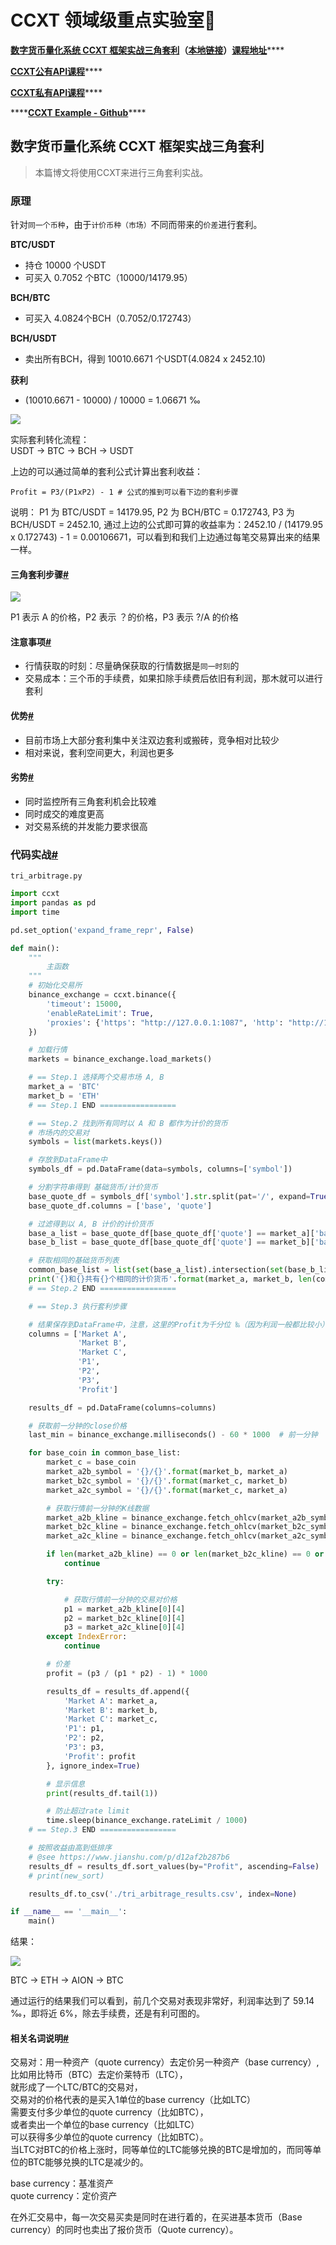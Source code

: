 # CCXT 领域级重点实验室🚩

[**数字货币量化系统 CCXT 框架实战三角套利**](http://www.digtime.cn/articles/282/shu-zi-huo-bi-liang-hua-xi-tong-ccxt-kuang-jia-shi-zhan-san-jiao-tao-li)**（**[**本地链接**](https://www.bfm-unity.com/command-room-discovery/san-jiao-tao-li-shi-yan-shi/shu-zi-huo-bi-liang-hua-xi-tong-ccxt-kuang-jia-shi-zhan-san-jiao-tao-li)**）**[**课程地址**](https://study.163.com/course/courseMain.htm?courseId=1006162003)\*\*\*\*

[**CCXT公有API课程**](https://www.bilibili.com/video/av57636895/)\*\*\*\*

[**CCXT私有API课程**](https://www.bilibili.com/video/BV1L4411w7iv/)\*\*\*\*

\*\*\*\*[**CCXT Example - Github**](https://github.com/ccxt/ccxt/tree/master/examples)\*\*\*\*

## 数字货币量化系统 CCXT 框架实战三角套利

> 本篇博文将使用CCXT来进行三角套利实战。

### 原理 <a id="&#x539F;&#x7406;"></a>

针对`同一个币种`，由于`计价币种（市场）`不同而带来的`价差`进行套利。

**BTC/USDT**

* 持仓 10000 个USDT
* 可买入 0.7052 个BTC（10000/14179.95）

**BCH/BTC**

* 可买入 4.0824个BCH（0.7052/0.172743）

**BCH/USDT**

* 卖出所有BCH，得到 10010.6671 个USDT\(4.0824 x 2452.10\)

**获利**

* \(10010.6671 - 10000\) / 10000 = 1.06671 ‰

![](../../.gitbook/assets/37fyootled.png)

实际套利转化流程：  
USDT -&gt; BTC -&gt; BCH -&gt; USDT

上边的可以通过简单的套利公式计算出套利收益：

```text
Profit = P3/(P1xP2) - 1 # 公式的推到可以看下边的套利步骤
```

说明： P1 为 BTC/USDT = 14179.95, P2 为 BCH/BTC = 0.172743, P3 为 BCH/USDT = 2452.10, 通过上边的公式即可算的收益率为：2452.10 / \(14179.95 x 0.172743\) - 1 = 0.00106671，可以看到和我们上边通过每笔交易算出来的结果一样。

#### 三角套利步骤[\#](http://www.digtime.cn/articles/282/shu-zi-huo-bi-liang-hua-xi-tong-ccxt-kuang-jia-shi-zhan-san-jiao-tao-li#%E4%B8%89%E8%A7%92%E5%A5%97%E5%88%A9%E6%AD%A5%E9%AA%A4) <a id="&#x4E09;&#x89D2;&#x5957;&#x5229;&#x6B65;&#x9AA4;"></a>

![](../../.gitbook/assets/u6olvagcrv.png)

P1 表示 A 的价格，P2 表示 ？的价格，P3 表示 ?/A 的价格

#### 注意事项[\#](http://www.digtime.cn/articles/282/shu-zi-huo-bi-liang-hua-xi-tong-ccxt-kuang-jia-shi-zhan-san-jiao-tao-li#%E6%B3%A8%E6%84%8F%E4%BA%8B%E9%A1%B9) <a id="&#x6CE8;&#x610F;&#x4E8B;&#x9879;"></a>

* 行情获取的时刻：尽量确保获取的行情数据是`同一时刻`的
* 交易成本：三个币的手续费，如果扣除手续费后依旧有利润，那木就可以进行套利

#### 优势[\#](http://www.digtime.cn/articles/282/shu-zi-huo-bi-liang-hua-xi-tong-ccxt-kuang-jia-shi-zhan-san-jiao-tao-li#%E4%BC%98%E5%8A%BF) <a id="&#x4F18;&#x52BF;"></a>

* 目前市场上大部分套利集中关注双边套利或搬砖，竞争相对比较少
* 相对来说，套利空间更大，利润也更多

#### 劣势[\#](http://www.digtime.cn/articles/282/shu-zi-huo-bi-liang-hua-xi-tong-ccxt-kuang-jia-shi-zhan-san-jiao-tao-li#%E5%8A%A3%E5%8A%BF) <a id="&#x52A3;&#x52BF;"></a>

* 同时监控所有三角套利机会比较难
* 同时成交的难度更高
* 对交易系统的并发能力要求很高

### 代码实战[\#](http://www.digtime.cn/articles/282/shu-zi-huo-bi-liang-hua-xi-tong-ccxt-kuang-jia-shi-zhan-san-jiao-tao-li#%E4%BB%A3%E7%A0%81%E5%AE%9E%E6%88%98) <a id="&#x4EE3;&#x7801;&#x5B9E;&#x6218;"></a>

`tri_arbitrage.py`

```python
import ccxt
import pandas as pd
import time

pd.set_option('expand_frame_repr', False)

def main():
    """
        主函数
    """
    # 初始化交易所
    binance_exchange = ccxt.binance({
        'timeout': 15000,
        'enableRateLimit': True,
        'proxies': {'https': "http://127.0.0.1:1087", 'http': "http://127.0.0.1:1087"}
    })

    # 加载行情
    markets = binance_exchange.load_markets()

    # == Step.1 选择两个交易市场 A, B
    market_a = 'BTC'
    market_b = 'ETH'
    # == Step.1 END =================

    # == Step.2 找到所有同时以 A 和 B 都作为计价的货币
    # 市场内的交易对
    symbols = list(markets.keys())

    # 存放到DataFrame中
    symbols_df = pd.DataFrame(data=symbols, columns=['symbol'])

    # 分割字符串得到 基础货币/计价货币
    base_quote_df = symbols_df['symbol'].str.split(pat='/', expand=True)
    base_quote_df.columns = ['base', 'quote']

    # 过滤得到以 A, B 计价的计价货币
    base_a_list = base_quote_df[base_quote_df['quote'] == market_a]['base'].values.tolist()
    base_b_list = base_quote_df[base_quote_df['quote'] == market_b]['base'].values.tolist()

    # 获取相同的基础货币列表
    common_base_list = list(set(base_a_list).intersection(set(base_b_list)))
    print('{}和{}共有{}个相同的计价货币'.format(market_a, market_b, len(common_base_list)))
    # == Step.2 END =================

    # == Step.3 执行套利步骤

    # 结果保存到DataFrame中，注意，这里的Profit为千分位 ‰（因为利润一般都比较小）
    columns = ['Market A',
               'Market B',
               'Market C',
               'P1',
               'P2',
               'P3',
               'Profit']

    results_df = pd.DataFrame(columns=columns)

    # 获取前一分钟的close价格
    last_min = binance_exchange.milliseconds() - 60 * 1000  # 前一分钟

    for base_coin in common_base_list:
        market_c = base_coin
        market_a2b_symbol = '{}/{}'.format(market_b, market_a)
        market_b2c_symbol = '{}/{}'.format(market_c, market_b)
        market_a2c_symbol = '{}/{}'.format(market_c, market_a)

        # 获取行情前一分钟的K线数据
        market_a2b_kline = binance_exchange.fetch_ohlcv(market_a2b_symbol, since=last_min, limit=1, timeframe='1m')
        market_b2c_kline = binance_exchange.fetch_ohlcv(market_b2c_symbol, since=last_min, limit=1, timeframe='1m')
        market_a2c_kline = binance_exchange.fetch_ohlcv(market_a2c_symbol, since=last_min, limit=1, timeframe='1m')

        if len(market_a2b_kline) == 0 or len(market_b2c_kline) == 0 or market_a2c_kline == 0:
            continue

        try:

            # 获取行情前一分钟的交易对价格
            p1 = market_a2b_kline[0][4]
            p2 = market_b2c_kline[0][4]
            p3 = market_a2c_kline[0][4]
        except IndexError:
            continue

        # 价差
        profit = (p3 / (p1 * p2) - 1) * 1000

        results_df = results_df.append({
            'Market A': market_a,
            'Market B': market_b,
            'Market C': market_c,
            'P1': p1,
            'P2': p2,
            'P3': p3,
            'Profit': profit
        }, ignore_index=True)

        # 显示信息
        print(results_df.tail(1))

        # 防止超过rate limit
        time.sleep(binance_exchange.rateLimit / 1000)
    # == Step.3 END =================

    # 按照收益由高到低排序
    # @see https://www.jianshu.com/p/d12af2b287b6
    results_df = results_df.sort_values(by="Profit", ascending=False)
    # print(new_sort)

    results_df.to_csv('./tri_arbitrage_results.csv', index=None)

if __name__ == '__main__':
    main()
```

结果：

![](../../.gitbook/assets/kvc6cwouee.png)

BTC -&gt; ETH -&gt; AION -&gt; BTC

通过运行的结果我们可以看到，前几个交易对表现非常好，利润率达到了 59.14 ‰，即将近 6%，除去手续费，还是有利可图的。

#### 相关名词说明[\#](http://www.digtime.cn/articles/282/shu-zi-huo-bi-liang-hua-xi-tong-ccxt-kuang-jia-shi-zhan-san-jiao-tao-li#%E7%9B%B8%E5%85%B3%E5%90%8D%E8%AF%8D%E8%AF%B4%E6%98%8E) <a id="&#x76F8;&#x5173;&#x540D;&#x8BCD;&#x8BF4;&#x660E;"></a>

交易对：用一种资产（quote currency）去定价另一种资产（base currency）,比如用比特币（BTC）去定价莱特币（LTC），  
就形成了一个LTC/BTC的交易对，  
交易对的价格代表的是买入1单位的base currency（比如LTC）  
需要支付多少单位的quote currency（比如BTC），  
或者卖出一个单位的base currency（比如LTC）  
可以获得多少单位的quote currency（比如BTC）。  
当LTC对BTC的价格上涨时，同等单位的LTC能够兑换的BTC是增加的，而同等单位的BTC能够兑换的LTC是减少的。

base currency：基准资产  
quote currency：定价资产

在外汇交易中，每一次交易买卖是同时在进行着的，在买进基本货币（Base currency）的同时也卖出了报价货币（Quote currency）。

